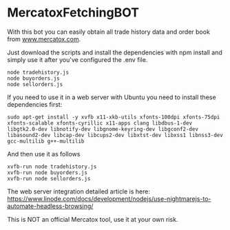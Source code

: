 # MercatoxFetchingBOT
With this bot you can easily obtain all trade history data and order book from www.mercatox.com.

Just download the scripts and install the dependencies with npm install and simply use it after you've configured the .env file.

```
node tradehistory.js
node buyorders.js
node sellorders.js
```

If you need to use it in a web server with Ubuntu you need to install these dependencies first:

```
sudo apt-get install -y xvfb x11-xkb-utils xfonts-100dpi xfonts-75dpi xfonts-scalable xfonts-cyrillic x11-apps clang libdbus-1-dev libgtk2.0-dev libnotify-dev libgnome-keyring-dev libgconf2-dev libasound2-dev libcap-dev libcups2-dev libxtst-dev libxss1 libnss3-dev gcc-multilib g++-multilib
```

And then use it as follows

```
xvfb-run node tradehistory.js
xvfb-run node buyorders.js
xvfb-run node sellorders.js
```

The web server integration detailed article is here:
https://www.linode.com/docs/development/nodejs/use-nightmarejs-to-automate-headless-browsing/

This is NOT an official Mercatox tool, use it at your own risk.
